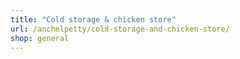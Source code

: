 ```yaml
---
title: "Cold storage & chicken store"
url: /anchelpetty/cold-storage-and-chicken-store/
shop: general
---
```

